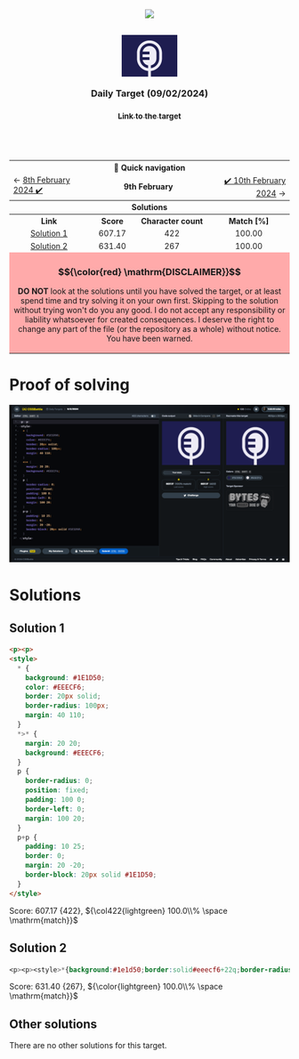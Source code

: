 <!-- References used for creating the template file: 
    - https://stackoverflow.com/a/61088246/11557114
-->
<table>
	<thead>
		<tr>
			<td colspan=4 align="center">
				<h1>
					<img src="https://cssbattle.dev/images/logo-new.svg" width=300>
				</h1>
				<h3>
					<img src="../images/target-preview/target_2024-02-09.png" width=100 style=vertical-align:middle>
					<br>
					<br>
					Daily Target (09/02/2024)
					<p align=center><a href="https://cssbattle.dev/play/Oi9KI18ltoYIRtsLl851"><sub>Link to the target</sub></a></p>
				</h3>
				<span>&#160;&#160;&#160;&#160;&#160;&#160;&#160;&#160;</span>
				<span>&#160;&#160;&#160;&#160;&#160;&#160;&#160;&#160;</span>
				<span>&#160;&#160;&#160;&#160;&#160;&#160;&#160;&#160;</span>
				<span>&#160;&#160;&#160;&#160;&#160;&#160;&#160;&#160;</span>
				<span>&#160;&#160;&#160;&#160;&#160;&#160;&#160;&#160;</span>
				<span>&#160;&#160;&#160;&#160;&#160;&#160;&#160;&#160;</span>
				<span>&#160;&#160;&#160;&#160;&#160;&#160;&#160;&#160;</span>
				<span>&#160;&#160;&#160;&#160;&#160;&#160;&#160;&#160;</span>
				<span>&#160;&#160;&#160;&#160;&#160;&#160;&#160;&#160;</span>
				<span>&#160;&#160;&#160;&#160;&#160;&#160;&#160;&#160;</span>
				<span>&#160;&#160;&#160;&#160;&#160;&#160;&#160;&#160;</span>
				<span>&#160;&#160;&#160;&#160;&#160;&#160;&#160;&#160;</span>
				<span>&#160;&#160;&#160;&#160;&#160;&#160;&#160;&#160;</span>
				<span>&#160;&#160;&#160;&#160;&#160;&#160;&#160;&#160;</span>
				<span>&#160;&#160;&#160;&#160;&#160;&#160;&#160;&#160;</span>
				<span>&#160;&#160;&#160;&#160;&#160;&#160;&#160;&#160;</span>
				<span>&#160;&#160;&#160;&#160;&#160;&#160;&#160;&#160;</span>
				<span>&#160;&#160;&#160;&#160;&#160;&#160;&#160;&#160;</span>
				<span>&#160;&#160;&#160;&#160;&#160;&#160;&#160;&#160;</span>
				<span>&#160;&#160;&#160;&#160;&#160;&#160;&#160;&#160;</span>
				<span>&#160;&#160;&#160;&#160;&#160;&#160;&#160;&#160;</span>
				<span>&#160;&#160;&#160;&#160;&#160;&#160;&#160;&#160;</span>
				<span>&#160;&#160;&#160;&#160;&#160;&#160;&#160;&#160;</span>
				<span>&#160;&#160;&#160;&#160;&#160;&#160;&#160;&#160;</span>
				<span>&#160;&#160;&#160;&#160;&#160;&#160;&#160;&#160;</span>
				<span>&#160;&#160;&#160;&#160;&#160;&#160;&#160;&#160;</span>
				<span>&#160;&#160;&#160;&#160;&#160;&#160;&#160;&#160;</span>
				<span>&#160;&#160;&#160;&#160;&#160;&#160;&#160;&#160;</span>
				<span>&#160;&#160;&#160;&#160;&#160;&#160;&#160;&#160;</span>
			</td>
		</tr>
		<tr>
			<th colspan=4>📅 Quick navigation</th>
		</tr>
		<tr>
			<td align="left">
				&larr;  <a href="./daily-target_2024-02-08.md">8th February 2024 ✔️</a>
			</td>
			<td align="center" colspan=2>
				<b>9th February</b>
			</td>
			<td align="right">
				<a href="./daily-target_2024-02-10.md">✔️ 10th February 2024</a> &rarr;
			</td>
		</tr>
	</thead>
	<tbody>
		<tr>
			<th colspan=4 align=center>
				Solutions
			</th>
		</tr>
		<tr>
			<th>Link</th>
			<th>Score</th>
			<th>Character count</th>
			<th>Match [%]</th>
		</tr>
		<tr align=center>
			<td>
				<a href=#solution-1>Solution 1</a>
			</td>
			<td>607.17</td><td>422</td><td>100.00</td>
		</tr>
		<tr align=center>
			<td>
				<a href=#solution-2>Solution 2</a>
			</td>
			<td>631.40</td><td>267</td><td>100.00</td>
		</tr>
		<tr align=center>
		<td colspan=4 bgcolor=FFAAAA id=disclaimer>

### $${\color{red} \mathrm{DISCLAIMER}}$$
**DO NOT** look at the solutions until you have solved the target, or at least spend time and try solving it on your own first. Skipping to the solution without trying won't do you any good.
I do not accept any responsibility or liability whatsoever for created consequences. I deserve the right to change any part of the file (or the repository as a whole) without notice.
<br>
You have been warned. 
		</td>
		</tr>
		<!--
    <tr align=center>
		  <td></td><td></td><td></td><td></td>
		</tr> -->
	</tbody>
</table>

# Proof of solving
![Image of the solved target.](../images/target-solution/daily-target_2024-02-09.png)

# Solutions

## Solution 1
```html
<p><p>
<style>
  * {
    background: #1E1D50;
    color: #EEECF6;
    border: 20px solid;
    border-radius: 100px;
    margin: 40 110;
  }
  *>* {
    margin: 20 20;
    background: #EEECF6;
  }
  p {
    border-radius: 0;
    position: fixed;
    padding: 100 0;
    border-left: 0;
    margin: 100 20;
  }
  p+p {
    padding: 10 25;
    border: 0;
    margin: 20 -20;
    border-block: 20px solid #1E1D50;
  }
</style>
```

Score: 607.17 {422}, ${\col422{lightgreen} 100.0\\% \space \mathrm{match}}$
<br>


## Solution 2
```css
<p><p><style>*{background:#1e1d50;border:solid#eeecf6+22q;border-radius:25vw;margin:40+110;>*{margin:20 20;background:#eeecf6}p{border-radius:0;position:fixed;padding:50+0;border-left:0;margin:90+20;+p{padding:10+25;border:0;margin:20-20;border-block:solid#1e1d50+22q
```

Score: 631.40 {267}, ${\color{lightgreen} 100.0\\% \space \mathrm{match}}$
<br>


## Other solutions

There are no other solutions for this target.

<br>
